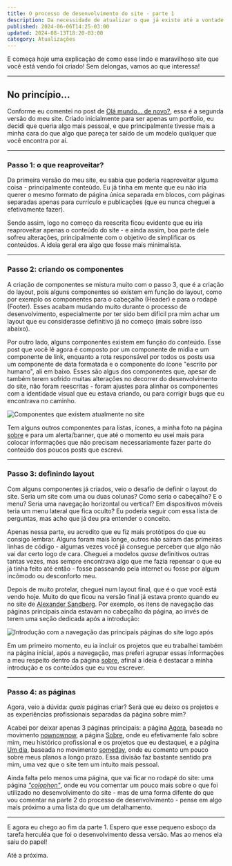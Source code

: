 ```yaml
---
title: O processo de desenvolvimento do site - parte 1
description: Da necessidade de atualizar o que já existe até a vontade de fazer algo novo
published: 2024-06-06T14:25-03:00
updated: 2024-08-13T18:20-03:00
category: Atualizações
---
```


<script lang="ts">
    import Image from "$lib/components/Image.svelte";
</script>

E começa hoje uma explicação de como esse lindo e maravilhoso site que você está vendo foi criado! Sem delongas, vamos ao que interessa!

---

## No princípio...

Conforme eu comentei no post de <a href="/posts/ola-mundo">Olá mundo... de novo?</a>, essa é a segunda versão do meu site. Criado inicialmente para ser apenas um portfolio, eu decidi que queria algo mais pessoal, e que principalmente tivesse mais a minha cara do que algo que pareça ter saído de um modelo qualquer que você encontra por aí.

---

### Passo 1: o que reaproveitar?

Da primeira versão do meu site, eu sabia que poderia reaproveitar alguma coisa - principalmente conteúdo. Eu já tinha em mente que eu não iria querer o mesmo formato de página única separada em blocos, com páginas separadas apenas para currículo e publicações (que eu nunca cheguei a efetivamente fazer).

Sendo assim, logo no começo da reescrita ficou evidente que eu iria reaproveitar apenas o conteúdo do site - e ainda assim, boa parte dele sofreu alterações, principalmente com o objetivo de simplificar os conteúdos. A ideia geral era algo que fosse mais minimalista.

---

### Passo 2: criando os componentes

A criação de componentes se mistura muito com o passo 3, que é a criação do layout, pois alguns componentes só existem em função do layout, como por exemplo os componentes para o cabeçalho (Header) e para o rodapé (Footer). Esses acabam mudando muito durante o processo de desenvolvimento, especialmente por ter sido bem difícil pra mim achar um layout que eu considerasse definitivo já no começo (mais sobre isso abaixo).

Por outro lado, alguns componentes existem em função do conteúdo. Esse post que você lê agora é composto por um componente de mídia e um componente de link, enquanto a rota responsável por todos os posts usa um componente de data formatada e o componente do ícone "escrito por humano", ali em baixo. Esses são algus dos componentes que, apesar de também terem sofrido muitas alterações no decorrer do desenvolvimento do site, não foram reescritas - foram ajustes para alinhar os componentes com a identidade visual que eu estava criando, ou para corrigir bugs que eu encontrava no caminho.

<Image
src="/images/posts/processo-desenvolvimento-p1/componentes.webp"
alt="Componentes que existem atualmente no site"
/>

Tem alguns outros componentes para listas, ícones, a minha foto na página <a href="/pages/sobre">sobre</a> e para um alerta/banner, que até o momento eu usei mais para colocar informações que não precisam necessariamente fazer parte do conteúdo dos poucos posts que escrevi.

---

### Passo 3: definindo layout

Com alguns componentes já criados, veio o desafio de definir o layout do site. Seria um site com uma ou duas colunas? Como seria o cabeçalho? E o menu? Seria uma navegação horizontal ou vertical? Em dispositivos móveis teria um menu lateral que fica oculto? Eu poderia seguir com essa lista de perguntas, mas acho que já deu pra entender o conceito.

Apenas nessa parte, eu acredito que eu fiz mais protótipos do que eu consigo lembrar. Alguns foram mais longe, outros não saíram das primeiras linhas de código - algumas vezes você já consegue perceber que algo não vai dar certo logo de cara. Cheguei a modelos _quase_ definitivos outras tantas vezes, mas sempre encontrava algo que me fazia repensar o que eu já tinha feito até então - fosse passeando pela internet ou fosse por algum incômodo ou desconforto meu.

Depois de muito protelar, cheguei num layout final, que é o que você está vendo hoje. Muito do que ficou na versão final já estava pronto quando eu no site de <a href="https://alexandersandberg.com/" target="_blank">Alexander Sandberg</a>. Por exemplo, os itens de navegação das páginas principais ainda estavam no cabeçalho da página, ao invés de terem uma seção dedicada após a introdução:

<Image
src="/images/posts/processo-desenvolvimento-p1/navegacao.webp"
alt="Introdução com a navegação das principais páginas do site logo após"
/>

Em um primeiro momento, eu ia incluir os projetos que eu trabalhei também na página inicial, após a navegação, mas preferi agrupar essas informações a meu respeito dentro da página <a href="/pages/sobre">sobre</a>, afinal a ideia é destacar a minha introdução e os conteúdos que eu vou escrever.

---

### Passo 4: as páginas

Agora, veio a dúvida: _quais_ páginas criar? Será que eu deixo os projetos e as experiências profissionais separadas da página sobre mim?

Acabei por deixar apenas 3 páginas principais: a página <a href="/pages/agora">Agora</a>, baseada no movimento <a href="https://nownownow.com/about" target="_blank">nownownow</a>, a página <a href="/pages/sobre">Sobre</a>, onde eu efetivamente falo sobre mim, meu histórico profissional e os projetos que eu destaquei, e a página <a href="/pages/um-dia">Um dia</a>, baseada no movimento <a href="https://someday.page/" target="_blank">someday</a>, onde eu comento um pouco sobre meus planos a longo prazo. Essa divisão faz bastante sentido pra mim, uma vez que o site tem um intuito mais pessoal.

Ainda falta pelo menos uma página, que vai ficar no rodapé do site: uma página <a href="https://indieweb.org/colophon" target="_blank">_"colophon"_</a>, onde eu vou comentar um pouco mais sobre o que foi utilizado no desenvolvimento do site - mas de uma forma difente do que vou comentar na parte 2 do processo de desenvolvimento - pense em algo mais próximo a uma lista do que um detalhamento.

---

E agora eu chego ao fim da parte 1. Espero que esse pequeno esboço da tarefa herculéa que foi o desenvolvimento dessa versão. Mas ao menos ela saiu do papel!

Até a próxima.
